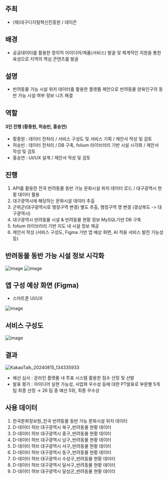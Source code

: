 ## 주최
* (재)대구디지털혁신진흥원 / 데이콘

## 배경
* 공공데이터를 활용한 창의적 아이디어/제품(서비스) 발굴 및 체계적인 지원을 통한 육성으로 지역의 핵심 콘텐츠를 발굴

## 설명
* 반려동물 가능 시설 위치 데이터를 활용한 플랫폼 제안으로 반려동물 양육인구의 동반 가능 시설 여부 정보 니즈 해결

## 역할
#### 3인 진행 (황종원, 허승빈, 홍승연)
* 황종원 : 데이터 전처리 / 서비스 구성도 및 서비스 기획 / 제안서 작성 및 검토
* 허승빈 : 데이터 전처리 / DB 구축, folium 라이브러리 기반 시설 시각화 / 제안서 작성 및 검토
* 홍승연 : UI/UX 설계 / 제안서 작성 및 검토

## 진행
1. API를 활용한 전국 반려동물 동반 가능 문화시설 위치 데이터 로드 / 대구광역시 현황 데이터 활용
2. 대구광역시에 해당하는 문화시설 데이터 추출
3. 군위군(대구광역시로 행정구역 변경) 별도 추출, 행정구역 명 변경 (경상북도 -> 대구광역시)
4. 대구광역시 반려동물 시설 & 반려동물 현황 정보 MySQL기반 DB 구축
5. folium 라이브러리 기반 지도 내 시설 정보 제공
6. 제안서 작성 (서비스 구성도, Figma 기반 앱 예상 화면, AI 적용 서비스 발전 가능성 등)

## 반려동물 동반 가능 시설 정보 시각화
![image](https://github.com/user-attachments/assets/b7749a72-81a8-4bda-8a16-2787feb079d4)
![image](https://github.com/user-attachments/assets/36912d5e-7111-4f49-a1f5-07159bd034d9)


## 앱 구성 예상 화면 (Figma)
* 스마트폰 UI/UX

![image](https://github.com/user-attachments/assets/12666f55-358a-41ab-a450-b6e853f11139)


## 서비스 구성도
![image](https://github.com/user-attachments/assets/9f086d9f-88b0-486d-b3e7-96a64065e00e)


## 결과
![KakaoTalk_20240815_134335933](https://github.com/user-attachments/assets/50efe14d-2115-4920-9b6a-80e6da71235d)
* 예선 심사 : 온라인 플랫폼 내 투표 시스템 활용한 점수 산정 및 선발
* 발표 평가 : 아이디어 실현 가능성, 사업화 우수성 등에 대한 PT발표로 부문별 5개팀 최종 선정 → 26 팀 중 예선 5위, 최종 우수상

## 사용 데이터
1. 한국문화정보원_전국 반려동물 동반 가능 문화시설 위치 데이터
2. D-데이터 허브 대구광역시 북구_반려동물 현황 데이터
3. D-데이터 허브 대구광역시 중구_반려동물 현황 데이터
4. D-데이터 허브 대구광역시 남구_반려동물 현황 데이터
5. D-데이터 허브 대구광역시 서구_반려동물 현황 데이터
6. D-데이터 허브 대구광역시 동구_반려동물 현황 데이터
7. D-데이터 허브 대구광역시 수성구_반려동물 현황 데이터
8. D-데이터 허브 대구광역시 달서구_반려동물 현황 데이터
9. D-데이터 허브 대구광역시 달성군_반려동물 현황 데이터

